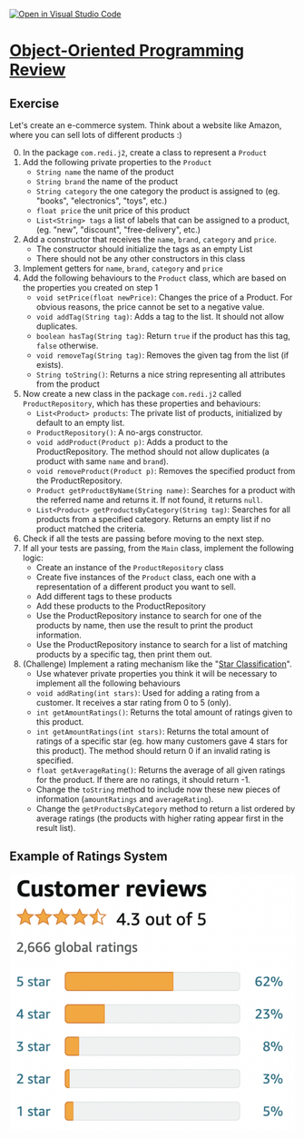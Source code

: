 [![Open in Visual Studio Code](https://classroom.github.com/assets/open-in-vscode-f059dc9a6f8d3a56e377f745f24479a46679e63a5d9fe6f495e02850cd0d8118.svg)](https://classroom.github.com/online_ide?assignment_repo_id=5833191&assignment_repo_type=AssignmentRepo)
# [Object-Oriented Programming Review](https://redi-school.github.io/intermediate-java/oop-1-class-constructor/)

## Exercise

Let's create an e-commerce system. Think about a website like Amazon, where you can sell lots of different products :)

0. In the package `com.redi.j2`, create a class to represent a `Product`
0. Add the following private properties to the `Product`
    - `String name` the name of the product 
    - `String brand` the name of the product
    - `String category` the one category the product is assigned to (eg. "books", "electronics", "toys", etc.)
    - `float price` the unit price of this product
    - `List<String> tags` a list of labels that can be assigned to a product, (eg. "new", "discount", "free-delivery", etc.)
2. Add a constructor that receives the `name`, `brand`, `category` and `price`.
   - The constructor should initialize the tags as an empty List
   - There should not be any other constructors in this class
3. Implement getters for `name`, `brand`, `category` and `price`
4. Add the following behaviours to the `Product` class, which are based on the properties you created on step 1
   - `void setPrice(float newPrice)`: Changes the price of a Product. For obvious reasons, the price cannot be set to a negative value.
   - `void addTag(String tag)`: Adds a tag to the list. It should not allow duplicates.
   - `boolean hasTag(String tag)`: Return `true` if the product has this tag, `false` otherwise.
   - `void removeTag(String tag)`: Removes the given tag from the list (if exists).
   - `String toString()`: Returns a nice string representing all attributes from the product
5. Now create a new class in the package `com.redi.j2` called `ProductRepository`, which has these properties and behaviours:
   - `List<Product> products`: The private list of products, initialized by default to an empty list.
   - `ProductRepository()`: A no-args constructor.
   - `void addProduct(Product p)`: Adds a product to the ProductRepository. The method should not allow duplicates (a product with same `name` and `brand`).
   - `void removeProduct(Product p)`: Removes the specified product from the ProductRepository.
   - `Product getProductByName(String name)`: Searches for a product with the referred name and returns it. If not found, it returns `null`.
   - `List<Product> getProductsByCategory(String tag)`: Searches for all products from a specified category. Returns an empty list if no product matched the criteria.
6. Check if all the tests are passing before moving to the next step.
7. If all your tests are passing, from the `Main` class, implement the following logic:
   - Create an instance of the `ProductRepository` class
   - Create five instances of the `Product` class, each one with a representation of a different product you want to sell.
   - Add different tags to these products
   - Add these products to the ProductRepository
   - Use the ProductRepository instance to search for one of the products by name, then use the result to print the product information.
   - Use the ProductRepository instance to search for a list of matching products by a specific tag, then print them out.
8. (Challenge) Implement a rating mechanism like the "[Star Classification](https://en.wikipedia.org/wiki/Star_(classification))".
   - Use whatever private properties you think it will be necessary to implement all the following behaviours
   - `void addRating(int stars)`: Used for adding a rating from a customer. It receives a star rating from 0 to 5 (only).
   - `int getAmountRatings()`: Returns the total amount of ratings given to this product.
   - `int getAmountRatings(int stars)`: Returns the total amount of ratings of a specific star (eg. how many customers gave 4 stars for this product). The method should return 0 if an invalid rating is specified.
   - `float getAverageRating()`: Returns the average of all given ratings for the product. If there are no ratings, it should return -1.
   - Change the `toString` method to include now these new pieces of information (`amountRatings` and `averageRating`).
   - Change the `getProductsByCategory` method to return a list ordered by average ratings (the products with higher rating appear first in the result list).

## Example of Ratings System

![Extracted from Amazon](./images/amazon-style-ratings.png)